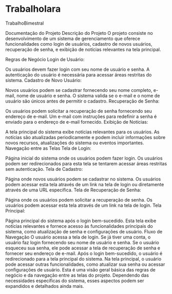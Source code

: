 # TrabalhoIara
TrabalhoBimestral

Documentação do Projeto
Descrição do Projeto
O projeto consiste no desenvolvimento de um sistema de gerenciamento que oferece funcionalidades como login de usuários, cadastro de novos usuários, recuperação de senha, e exibição de notícias relevantes na tela principal.

Regras de Negócio
Login de Usuário:

Os usuários devem fazer login com seu nome de usuário e senha.
A autenticação do usuário é necessária para acessar áreas restritas do sistema.
Cadastro de Novo Usuário:

Novos usuários podem se cadastrar fornecendo seu nome completo, e-mail, nome de usuário e senha.
O sistema valida se o e-mail e o nome de usuário são únicos antes de permitir o cadastro.
Recuperação de Senha:

Os usuários podem solicitar a recuperação de senha fornecendo seu endereço de e-mail.
Um e-mail com instruções para redefinir a senha é enviado para o endereço de e-mail fornecido.
Exibição de Notícias:

A tela principal do sistema exibe notícias relevantes para os usuários.
As notícias são atualizadas periodicamente e podem incluir informações sobre novos recursos, atualizações do sistema ou eventos importantes.
Navegação entre as Telas
Tela de Login:

Página inicial do sistema onde os usuários podem fazer login.
Os usuários podem ser redirecionados para esta tela se tentarem acessar áreas restritas sem autenticação.
Tela de Cadastro:

Página onde novos usuários podem se cadastrar no sistema.
Os usuários podem acessar esta tela através de um link na tela de login ou diretamente através de uma URL específica.
Tela de Recuperação de Senha:

Página onde os usuários podem solicitar a recuperação de senha.
Os usuários podem acessar esta tela através de um link na tela de login.
Tela Principal:

Página principal do sistema após o login bem-sucedido.
Esta tela exibe notícias relevantes e fornece acesso às funcionalidades principais do sistema, como atualização de senha e configurações de usuário.
Fluxo de Navegação
O usuário acessa a tela de login.
Se já tiver uma conta, o usuário faz login fornecendo seu nome de usuário e senha.
Se o usuário esqueceu sua senha, ele pode acessar a tela de recuperação de senha e fornecer seu endereço de e-mail.
Após o login bem-sucedido, o usuário é redirecionado para a tela principal do sistema.
Na tela principal, o usuário pode acessar outras funcionalidades, como atualizar sua senha ou acessar configurações de usuário.
Esta é uma visão geral básica das regras de negócio e da navegação entre as telas do projeto. Dependendo das necessidades específicas do sistema, esses aspectos podem ser expandidos e detalhados ainda mais.


